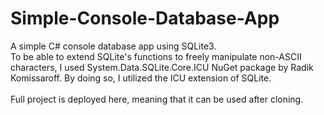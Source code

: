 # Simple-Console-Database-App
A simple C# console database app using SQLite3.
<br>
To be able to extend SQLite's functions to freely manipulate non-ASCII characters, I used System.Data.SQLite.Core.ICU NuGet package by Radik Komissaroff. By doing so, I utilized the ICU extension of SQLite. <br>
<br>
Full project is deployed here, meaning that it can be used after cloning. 
